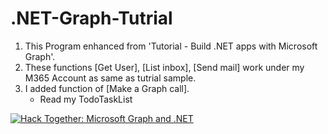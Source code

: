 # .NET-Graph-Tutrial
1. This Program enhanced from 'Tutorial - Build .NET apps with Microsoft Graph'.
2. These functions [Get User], [List inbox], [Send mail] work under my M365 Account as same as tutrial sample.
3. I added function of [Make a Graph call].
   - Read my TodoTaskList

[![Hack Together: Microsoft Graph and .NET](https://img.shields.io/badge/Microsoft%20-Hack--Together-orange?style=for-the-badge&logo=microsoft)](https://github.com/microsoft/hack-together)
